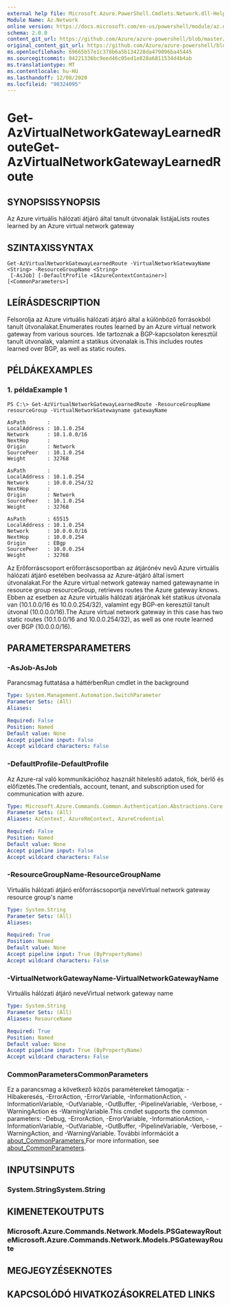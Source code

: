 ```yaml
---
external help file: Microsoft.Azure.PowerShell.Cmdlets.Network.dll-Help.xml
Module Name: Az.Network
online version: https://docs.microsoft.com/en-us/powershell/module/az.network/get-azvirtualnetworkgatewaylearnedroute
schema: 2.0.0
content_git_url: https://github.com/Azure/azure-powershell/blob/master/src/Network/Network/help/Get-AzVirtualNetworkGatewayLearnedRoute.md
original_content_git_url: https://github.com/Azure/azure-powershell/blob/master/src/Network/Network/help/Get-AzVirtualNetworkGatewayLearnedRoute.md
ms.openlocfilehash: 69665b57e1c378b6a5b134228da479096ba45445
ms.sourcegitcommit: 04221336bc9eed46c05ed1e828a6811534d4b4ab
ms.translationtype: MT
ms.contentlocale: hu-HU
ms.lasthandoff: 12/08/2020
ms.locfileid: "98324095"
---
```

# <span data-ttu-id="43d0c-101">Get-AzVirtualNetworkGatewayLearnedRoute</span><span class="sxs-lookup"><span data-stu-id="43d0c-101">Get-AzVirtualNetworkGatewayLearnedRoute</span></span>

## <span data-ttu-id="43d0c-102">SYNOPSIS</span><span class="sxs-lookup"><span data-stu-id="43d0c-102">SYNOPSIS</span></span>
<span data-ttu-id="43d0c-103">Az Azure virtuális hálózati átjáró által tanult útvonalak listája</span><span class="sxs-lookup"><span data-stu-id="43d0c-103">Lists routes learned by an Azure virtual network gateway</span></span>

## <span data-ttu-id="43d0c-104">SZINTAXIS</span><span class="sxs-lookup"><span data-stu-id="43d0c-104">SYNTAX</span></span>

```
Get-AzVirtualNetworkGatewayLearnedRoute -VirtualNetworkGatewayName <String> -ResourceGroupName <String>
 [-AsJob] [-DefaultProfile <IAzureContextContainer>] [<CommonParameters>]
```

## <span data-ttu-id="43d0c-105">LEÍRÁS</span><span class="sxs-lookup"><span data-stu-id="43d0c-105">DESCRIPTION</span></span>
<span data-ttu-id="43d0c-106">Felsorolja az Azure virtuális hálózati átjáró által a különböző forrásokból tanult útvonalakat.</span><span class="sxs-lookup"><span data-stu-id="43d0c-106">Enumerates routes learned by an Azure virtual network gateway from various sources.</span></span> <span data-ttu-id="43d0c-107">Ide tartoznak a BGP-kapcsolaton keresztül tanult útvonalak, valamint a statikus útvonalak is.</span><span class="sxs-lookup"><span data-stu-id="43d0c-107">This includes routes learned over BGP, as well as static routes.</span></span> 

## <span data-ttu-id="43d0c-108">PÉLDÁK</span><span class="sxs-lookup"><span data-stu-id="43d0c-108">EXAMPLES</span></span>

### <span data-ttu-id="43d0c-109">1. példa</span><span class="sxs-lookup"><span data-stu-id="43d0c-109">Example 1</span></span>
```
PS C:\> Get-AzVirtualNetworkGatewayLearnedRoute -ResourceGroupName resourceGroup -VirtualNetworkGatewayname gatewayName

AsPath       :
LocalAddress : 10.1.0.254
Network      : 10.1.0.0/16
NextHop      :
Origin       : Network
SourcePeer   : 10.1.0.254
Weight       : 32768

AsPath       :
LocalAddress : 10.1.0.254
Network      : 10.0.0.254/32
NextHop      :
Origin       : Network
SourcePeer   : 10.1.0.254
Weight       : 32768

AsPath       : 65515
LocalAddress : 10.1.0.254
Network      : 10.0.0.0/16
NextHop      : 10.0.0.254
Origin       : EBgp
SourcePeer   : 10.0.0.254
Weight       : 32768
```

<span data-ttu-id="43d0c-110">Az Erőforráscsoport erőforráscsoportban az átjárónév nevű Azure virtuális hálózati átjáró esetében beolvassa az Azure-átjáró által ismert útvonalakat.</span><span class="sxs-lookup"><span data-stu-id="43d0c-110">For the Azure virtual network gateway named gatewayname in resource group resourceGroup, retrieves routes the Azure gateway knows.</span></span> <span data-ttu-id="43d0c-111">Ebben az esetben az Azure virtuális hálózati átjárónak két statikus útvonala van (10.1.0.0/16 és 10.0.0.254/32), valamint egy BGP-en keresztül tanult útvonal (10.0.0.0/16).</span><span class="sxs-lookup"><span data-stu-id="43d0c-111">The Azure virtual network gateway in this case has two static routes (10.1.0.0/16 and 10.0.0.254/32), as well as one route learned over BGP (10.0.0.0/16).</span></span>

## <span data-ttu-id="43d0c-112">PARAMETERS</span><span class="sxs-lookup"><span data-stu-id="43d0c-112">PARAMETERS</span></span>

### <span data-ttu-id="43d0c-113">-AsJob</span><span class="sxs-lookup"><span data-stu-id="43d0c-113">-AsJob</span></span>
<span data-ttu-id="43d0c-114">Parancsmag futtatása a háttérben</span><span class="sxs-lookup"><span data-stu-id="43d0c-114">Run cmdlet in the background</span></span>

```yaml
Type: System.Management.Automation.SwitchParameter
Parameter Sets: (All)
Aliases:

Required: False
Position: Named
Default value: None
Accept pipeline input: False
Accept wildcard characters: False
```

### <span data-ttu-id="43d0c-115">-DefaultProfile</span><span class="sxs-lookup"><span data-stu-id="43d0c-115">-DefaultProfile</span></span>
<span data-ttu-id="43d0c-116">Az Azure-ral való kommunikációhoz használt hitelesítő adatok, fiók, bérlő és előfizetés.</span><span class="sxs-lookup"><span data-stu-id="43d0c-116">The credentials, account, tenant, and subscription used for communication with azure.</span></span>

```yaml
Type: Microsoft.Azure.Commands.Common.Authentication.Abstractions.Core.IAzureContextContainer
Parameter Sets: (All)
Aliases: AzContext, AzureRmContext, AzureCredential

Required: False
Position: Named
Default value: None
Accept pipeline input: False
Accept wildcard characters: False
```

### <span data-ttu-id="43d0c-117">-ResourceGroupName</span><span class="sxs-lookup"><span data-stu-id="43d0c-117">-ResourceGroupName</span></span>
<span data-ttu-id="43d0c-118">Virtuális hálózati átjáró erőforráscsoportja neve</span><span class="sxs-lookup"><span data-stu-id="43d0c-118">Virtual network gateway resource group's name</span></span>

```yaml
Type: System.String
Parameter Sets: (All)
Aliases:

Required: True
Position: Named
Default value: None
Accept pipeline input: True (ByPropertyName)
Accept wildcard characters: False
```

### <span data-ttu-id="43d0c-119">-VirtualNetworkGatewayName</span><span class="sxs-lookup"><span data-stu-id="43d0c-119">-VirtualNetworkGatewayName</span></span>
<span data-ttu-id="43d0c-120">Virtuális hálózati átjáró neve</span><span class="sxs-lookup"><span data-stu-id="43d0c-120">Virtual network gateway name</span></span>

```yaml
Type: System.String
Parameter Sets: (All)
Aliases: ResourceName

Required: True
Position: Named
Default value: None
Accept pipeline input: True (ByPropertyName)
Accept wildcard characters: False
```

### <span data-ttu-id="43d0c-121">CommonParameters</span><span class="sxs-lookup"><span data-stu-id="43d0c-121">CommonParameters</span></span>
<span data-ttu-id="43d0c-122">Ez a parancsmag a következő közös paramétereket támogatja: -Hibakeresés, -ErrorAction, -ErrorVariable, -InformationAction, -InformationVariable, -OutVariable, -OutBuffer, -PipelineVariable, -Verbose, -WarningAction és -WarningVariable.</span><span class="sxs-lookup"><span data-stu-id="43d0c-122">This cmdlet supports the common parameters: -Debug, -ErrorAction, -ErrorVariable, -InformationAction, -InformationVariable, -OutVariable, -OutBuffer, -PipelineVariable, -Verbose, -WarningAction, and -WarningVariable.</span></span> <span data-ttu-id="43d0c-123">További információt a [about_CommonParameters.](http://go.microsoft.com/fwlink/?LinkID=113216)</span><span class="sxs-lookup"><span data-stu-id="43d0c-123">For more information, see [about_CommonParameters](http://go.microsoft.com/fwlink/?LinkID=113216).</span></span>

## <span data-ttu-id="43d0c-124">INPUTS</span><span class="sxs-lookup"><span data-stu-id="43d0c-124">INPUTS</span></span>

### <span data-ttu-id="43d0c-125">System.String</span><span class="sxs-lookup"><span data-stu-id="43d0c-125">System.String</span></span>

## <span data-ttu-id="43d0c-126">KIMENETEK</span><span class="sxs-lookup"><span data-stu-id="43d0c-126">OUTPUTS</span></span>

### <span data-ttu-id="43d0c-127">Microsoft.Azure.Commands.Network.Models.PSGatewayRoute</span><span class="sxs-lookup"><span data-stu-id="43d0c-127">Microsoft.Azure.Commands.Network.Models.PSGatewayRoute</span></span>

## <span data-ttu-id="43d0c-128">MEGJEGYZÉSEK</span><span class="sxs-lookup"><span data-stu-id="43d0c-128">NOTES</span></span>

## <span data-ttu-id="43d0c-129">KAPCSOLÓDÓ HIVATKOZÁSOK</span><span class="sxs-lookup"><span data-stu-id="43d0c-129">RELATED LINKS</span></span>
